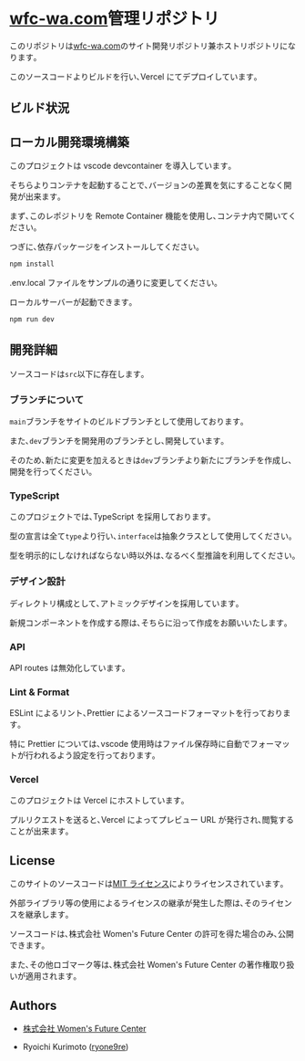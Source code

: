 # [wfc-wa.com](https://wfc-wa.com)管理リポジトリ

このリポジトリは[wfc-wa.com](https://wfc-wa.com)のサイト開発リポジトリ兼ホストリポジトリになります｡

このソースコードよりビルドを行い､Vercel にてデプロイしています｡

## ビルド状況

## ローカル開発環境構築

このプロジェクトは vscode devcontainer を導入しています｡

そちらよりコンテナを起動することで､バージョンの差異を気にすることなく開発が出来ます｡

まず､このレポジトリを Remote Container 機能を使用し､コンテナ内で開いてください｡

つぎに､依存パッケージをインストールしてください｡

```bash
npm install
```

.env.local ファイルをサンプルの通りに変更してください｡

ローカルサーバーが起動できます｡

```bash
npm run dev
```

## 開発詳細

ソースコードは`src`以下に存在します｡

### ブランチについて

`main`ブランチをサイトのビルドブランチとして使用しております｡

また､`dev`ブランチを開発用のブランチとし､開発しています｡

そのため､新たに変更を加えるときは`dev`ブランチより新たにブランチを作成し､開発を行ってください｡

### TypeScript

このプロジェクトでは､TypeScript を採用しております｡

型の宣言は全て`type`より行い､`interface`は抽象クラスとして使用してください｡

型を明示的にしなければならない時以外は､なるべく型推論を利用してください｡

### デザイン設計

ディレクトリ構成として､アトミックデザインを採用しています｡

新規コンポーネントを作成する際は､そちらに沿って作成をお願いいたします｡

### API

API routes は無効化しています｡

### Lint & Format

ESLint によるリント､Prettier によるソースコードフォーマットを行っております｡

特に Prettier については､vscode 使用時はファイル保存時に自動でフォーマットが行われるよう設定を行っております｡

### Vercel

このプロジェクトは Vercel にホストしています｡

プルリクエストを送ると､Vercel によってプレビュー URL が発行され､閲覧することが出来ます｡

## License

このサイトのソースコードは[MIT ライセンス](https://opensource.org/licenses/MIT)によりライセンスされています｡

外部ライブラリ等の使用によるライセンスの継承が発生した際は､そのライセンスを継承します｡

ソースコードは､株式会社 Women's Future Center の許可を得た場合のみ､公開できます｡

また､その他ロゴマーク等は､株式会社 Women's Future Center の著作権取り扱いが適用されます｡

## Authors

- [株式会社 Women's Future Center](https://wfc-wa.com)

- Ryoichi Kurimoto ([ryone9re](https://github.com/ryone9re))
